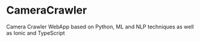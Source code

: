 # CameraCrawler
Camera Crawler WebApp based on Python, ML and NLP techniques as well as Ionic and TypeScript
